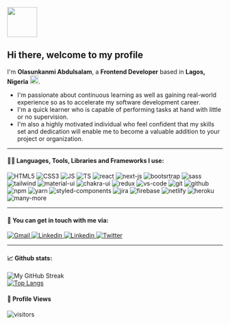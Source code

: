 <img src="https://cdn.jsdelivr.net/gh/Th3Wall/assets-cdn/PersonalGithubReadme/HandGreet.gif" width="70px" height="70px" /> 

## Hi there, welcome to my profile

<p aligh="left">
  I'm <b>Olasunkanmi Abdulsalam</b>, a <b>Frontend Developer</b> based in <b>Lagos, Nigeria</b> 
  <img src="https://upload.wikimedia.org/wikipedia/commons/7/79/Flag_of_Nigeria.svg" width="20px"/>.

* I'm passionate about continuous learning as well as gaining real-world experience so as to accelerate my software development career.
* I'm a quick learner who is capable of performing tasks at hand with little or no supervision.
* I'm also a highly motivated individual who feel confident that my skills set and dedication will enable me to become a valuable addition to your project or organization.
</p>
<hr />

#### :man_technologist: Languages, Tools, Libraries and Frameworks I use:
<p>
 <img alt="HTML5" src="https://img.shields.io/badge/HTML5-E34F26?style=for-the-badge&logo=html5&logoColor=white" />
 <img alt="CSS3" src="https://img.shields.io/badge/CSS3-1572B6?style=for-the-badge&logo=css3&logoColor=white" />
 <img alt="JS" src="https://img.shields.io/badge/JavaScript-323330?style=for-the-badge&logo=javascript&logoColor=F7DF1E" />
 <img alt="TS" src="https://img.shields.io/badge/TypeScript-007ACC?style=for-the-badge&logo=typescript&logoColor=white" />
 <img alt="react" src="https://img.shields.io/badge/React-20232A?style=for-the-badge&logo=react&logoColor=61DAFB" />
 <img alt="next-js" src="https://img.shields.io/badge/next.js-000000?style=for-the-badge&logo=nextdotjs&logoColor=white" />
 <img alt="bootsrtrap" src="https://img.shields.io/badge/Bootstrap-563D7C?style=for-the-badge&logo=bootstrap&logoColor=white" />
 <img alt="sass" src="https://img.shields.io/badge/Sass-CC6699?style=for-the-badge&logo=sass&logoColor=white" />
 <img alt="tailwind" src="https://img.shields.io/badge/Tailwind_CSS-38B2AC?style=for-the-badge&logo=tailwind-css&logoColor=white" />
 <img alt="material-ui" src="https://img.shields.io/badge/Material%20UI-007FFF?style=for-the-badge&logo=mui&logoColor=white" />
 <img alt="chakra-ui" src="https://img.shields.io/badge/Chakra--UI-319795?style=for-the-badge&logo=chakra-ui&logoColor=white" />
 <img alt="redux" src="https://img.shields.io/badge/Redux-593D88?style=for-the-badge&logo=redux&logoColor=white" />
 <img alt="vs-code" src="https://img.shields.io/badge/Visual_Studio_Code-0078D4?style=for-the-badge&logo=visual%20studio%20code&logoColor=white" />
 <img alt="git" src="https://img.shields.io/badge/GIT-E44C30?style=for-the-badge&logo=git&logoColor=white" />
 <img alt="github" src="https://img.shields.io/badge/GitHub-100000?style=for-the-badge&logo=github&logoColor=white" />
 <img alt="npm" src="https://img.shields.io/badge/npm-CB3837?style=for-the-badge&logo=npm&logoColor=white" />
 <img alt="yarn" src="https://img.shields.io/badge/Yarn-2C8EBB?style=for-the-badge&logo=yarn&logoColor=white" />
 <img alt="styled-components" src="https://img.shields.io/badge/styled--components-DB7093?style=for-the-badge&logo=styled-components&logoColor=white" />
 <img alt="jira" src="https://img.shields.io/badge/Jira-0052CC?style=for-the-badge&logo=Jira&logoColor=white" />
 <img alt="firebase" src="https://img.shields.io/badge/firebase-ffca28?style=for-the-badge&logo=firebase&logoColor=black" />
 <img alt="netlify" src="https://img.shields.io/badge/Netlify-00C7B7?style=for-the-badge&logo=netlify&logoColor=white" />
 <img alt="heroku" src="https://img.shields.io/badge/Heroku-430098?style=for-the-badge&logo=heroku&logoColor=white" />
 <img alt="many-more" src="https://img.shields.io/badge/-STILL%20LEARNING%20MORE...-midnightblue?style=for-the-badge" />
</p>
<hr />
 
#### :compass: You can get in touch with me via:
<a href="mailto:olasunkanmiaq@gmail.com" target="_blank" rel="nofollow">
 <img alt="Gmail" src="https://img.shields.io/badge/Gmail-D14836?style=for-the-badge&logo=gmail&logoColor=white" />
</a>
<a href="https://www.linkedin.com/in/aqo" target="_blank" rel="nofollow">
 <img alt="Linkedin" src="https://img.shields.io/badge/LinkedIn-0077B5?style=for-the-badge&logo=linkedin&logoColor=white" />
</a>
<a href="https://wa.me/2349098419054" target="_blank" rel="nofollow">
 <img alt="Linkedin" src="https://img.shields.io/badge/WhatsApp-25D366?style=for-the-badge&logo=whatsapp&logoColor=white" />
</a>
<a href="https://www.twitter.com/OlasunkanmiDev" target="_blank" rel="nofollow">
 <img alt="Twitter" src="https://img.shields.io/badge/Twitter-1DA1F2?style=for-the-badge&logo=twitter&logoColor=white" />
</a>
<hr />

#### :chart_with_upwards_trend: Github stats:
![My GitHub Streak](http://github-readme-streak-stats.herokuapp.com?user=olasunkanmi1&hide_border=true&theme=black-ice&background=3D3D3D&stroke=00E6FE)
<br />
[![Top Langs](https://github-readme-stats.vercel.app/api/top-langs/?username=olasunkanmi1&layout=compact&theme=radical)](https://github.com/anuraghazra/github-readme-stats)
 <br />
#### :eyes: Profile Views
![visitors](https://komarev.com/ghpvc/?username=olasunkanmi1&color=blueviolet&style=flat-square&label=PROFILE+VIEWS)
